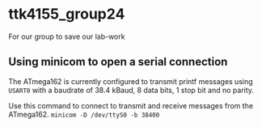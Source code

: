 # ttk4155_group24
For our group to save our lab-work

## Using minicom to open a serial connection
The ATmega162 is currently configured to transmit printf messages using `USART0` with a baudrate of 38.4 kBaud, 8 data bits, 1 stop bit and no parity.

Use this command to connect to transmit and receive messages from the ATmega162.
`minicom -D /dev/ttyS0 -b 38400`
